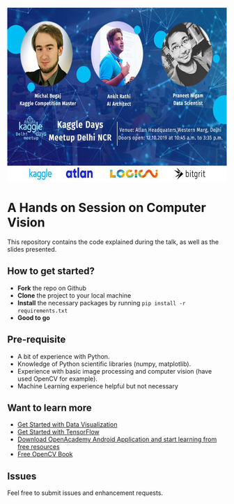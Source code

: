<p align="center"><img src="./imgs/kaggle_days_meetup_01.jpg" height=400></p>

# A Hands on Session on Computer Vision
This repository contains the code explained during the talk, as well as the slides presented.

## How to get started?
- <b>Fork</b> the repo on Github
- <b>Clone</b> the project to your local machine
- <b>Install</b> the necessary packages by running `pip install -r requirements.txt`
- <b>Good to go</b>

## Pre-requisite
- A bit of experience with Python.
- Knowledge of Python scientific libraries (numpy, matplotlib).
- Experience with basic image processing and computer vision (have used OpenCV for example).
- Machine Learning experience helpful but not necessary

## Want to learn more
- [Get Started with Data Visualization](https://github.com/Praneet460/DataVisualizationPyDelhi)
- [Get Started with TensorFlow](https://github.com/Praneet460/MLCC)
- [Download OpenAcademy Android Application and start learning from free resources](https://play.google.com/store/apps/details?id=in.paperwrk.openacademyapp&hl=en)
- [Free OpenCV Book](./OpenCV_Book/opencv-python-tutroals-book.pdf)

## Issues
Feel free to submit issues and enhancement requests.



